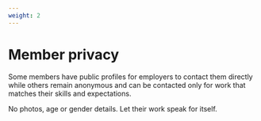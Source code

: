 ```yaml
---
weight: 2
---
```


# Member privacy

Some members have public profiles for employers to contact them directly while others remain anonymous and can be contacted only for work that matches their skills and expectations. 

No photos, age or gender details. Let their work speak for itself.